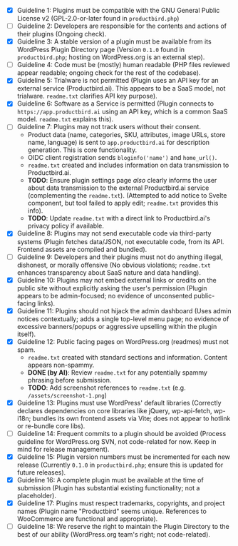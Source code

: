 - [x] Guideline 1: Plugins must be compatible with the GNU General Public License v2 (GPL-2.0-or-later found in `productbird.php`)
- [ ] Guideline 2: Developers are responsible for the contents and actions of their plugins (Ongoing check).
- [x] Guideline 3: A stable version of a plugin must be available from its WordPress Plugin Directory page (Version `0.1.0` found in `productbird.php`; hosting on WordPress.org is an external step).
- [ ] Guideline 4: Code must be (mostly) human readable (PHP files reviewed appear readable; ongoing check for the rest of the codebase).
- [x] Guideline 5: Trialware is not permitted (Plugin uses an API key for an external service (Productbird.ai). This appears to be a SaaS model, not trialware. `readme.txt` clarifies API key purpose).
- [x] Guideline 6: Software as a Service is permitted (Plugin connects to `https://app.productbird.ai` using an API key, which is a common SaaS model. `readme.txt` explains this).
- [ ] Guideline 7: Plugins may not track users without their consent.
    - Product data (name, categories, SKU, attributes, image URLs, store name, language) is sent to `app.productbird.ai` for description generation. This is core functionality.
    - OIDC client registration sends `bloginfo('name')` and `home_url()`.
    - `readme.txt` created and includes information on data transmission to Productbird.ai.
    - **TODO**: Ensure plugin settings page *also* clearly informs the user about data transmission to the external Productbird.ai service (complementing the `readme.txt`). (Attempted to add notice to Svelte component, but tool failed to apply edit; `readme.txt` provides this info).
    - **TODO**: Update `readme.txt` with a direct link to Productbird.ai's privacy policy if available.
- [x] Guideline 8: Plugins may not send executable code via third-party systems (Plugin fetches data/JSON, not executable code, from its API. Frontend assets are compiled and bundled).
- [ ] Guideline 9: Developers and their plugins must not do anything illegal, dishonest, or morally offensive (No obvious violations; `readme.txt` enhances transparency about SaaS nature and data handling).
- [x] Guideline 10: Plugins may not embed external links or credits on the public site without explicitly asking the user's permission (Plugin appears to be admin-focused; no evidence of unconsented public-facing links).
- [x] Guideline 11: Plugins should not hijack the admin dashboard (Uses admin notices contextually; adds a single top-level menu page; no evidence of excessive banners/popups or aggressive upselling within the plugin itself).
- [x] Guideline 12: Public facing pages on WordPress.org (readmes) must not spam.
    - `readme.txt` created with standard sections and information. Content appears non-spammy.
    - **DONE (by AI)**: Review `readme.txt` for any potentially spammy phrasing before submission.
    - **TODO**: Add screenshot references to `readme.txt` (e.g. `/assets/screenshot-1.png`)
- [x] Guideline 13: Plugins must use WordPress' default libraries (Correctly declares dependencies on core libraries like jQuery, wp-api-fetch, wp-i18n; bundles its own frontend assets via Vite; does not appear to hotlink or re-bundle core libs).
- [ ] Guideline 14: Frequent commits to a plugin should be avoided (Process guideline for WordPress.org SVN, not code-related for now. Keep in mind for release management).
- [x] Guideline 15: Plugin version numbers must be incremented for each new release (Currently `0.1.0` in `productbird.php`; ensure this is updated for future releases).
- [x] Guideline 16: A complete plugin must be available at the time of submission (Plugin has substantial existing functionality; not a placeholder).
- [x] Guideline 17: Plugins must respect trademarks, copyrights, and project names (Plugin name "Productbird" seems unique. References to WooCommerce are functional and appropriate).
- [ ] Guideline 18: We reserve the right to maintain the Plugin Directory to the best of our ability (WordPress.org team's right; not code-related).